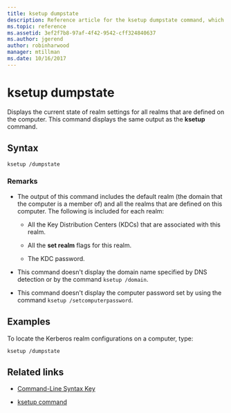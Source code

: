 ```yaml
---
title: ksetup dumpstate
description: Reference article for the ksetup dumpstate command, which displays the current state of realm settings for all realms that are defined on the computer.
ms.topic: reference
ms.assetid: 3ef2f7b8-97af-4f42-9542-cff324840637
ms.author: jgerend
author: robinharwood
manager: mtillman
ms.date: 10/16/2017
---
```


# ksetup dumpstate

Displays the current state of realm settings for all realms that are defined on the computer. This command displays the same output as the **ksetup** command.

## Syntax

```
ksetup /dumpstate
```

### Remarks

- The output of this command includes the default realm (the domain that the computer is a member of) and all the realms that are defined on this computer. The following is included for each realm:

  - All the Key Distribution Centers (KDCs) that are associated with this realm.

  - All the **set realm** flags for this realm.

  - The KDC password.

- This command doesn't display the domain name specified by DNS detection or by the command `ksetup /domain`.

- This command doesn't display the computer password set by using the command `ksetup /setcomputerpassword`.

## Examples

To locate the Kerberos realm configurations on a computer, type:

```
ksetup /dumpstate
```

## Related links

- [Command-Line Syntax Key](command-line-syntax-key.md)

- [ksetup command](ksetup.md)
